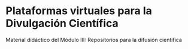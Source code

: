 # Plataformas virtuales para la Divulgación Científica

Material didáctico del Módulo III: Repositorios para la difusión científica
